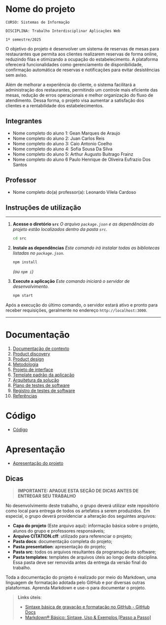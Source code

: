 # Nome do projeto

`CURSO: Sistemas de Informação`

`DISCIPLINA: Trabalho Interdisciplinar Aplicações Web`

`1º semestre/2025`

O objetivo do projeto é desenvolver um sistema de reservas de mesas para restaurantes que permita aos clientes realizarem reservas de forma online, reduzindo filas e otimizando a ocupação do estabelecimento. A plataforma oferecerá funcionalidades como gerenciamento de disponibilidade, confirmação automática de reservas e notificações para evitar desistências sem aviso.

Além de melhorar a experiência do cliente, o sistema facilitará a administração dos restaurantes, permitindo um controle mais eficiente das mesas, redução de erros operacionais e melhor organização do fluxo de atendimento. Dessa forma, o projeto visa aumentar a satisfação dos clientes e a rentabilidade dos estabelecimentos.

## Integrantes

* Nome completo do aluno 1: Gean Marques de Araujo
* Nome completo do aluno 2: Juan Carlos Reis
* Nome completo do aluno 3: Caio Antonio Coelho
* Nome completo do aluno 4: Sofia Sousa Da Silva
* Nome completo do aluno 5: Arthur Augusto Buitrago Frainz
* Nome completo do aluno 6  Paulo Henrique de Oliveira Eufrazio
Dos Santos

## Professor

* Nome completo do(a) professor(a): Leonardo Vilela Cardoso

## Instruções de utilização

-----

1.  **Acesse o diretório `src`**
    *O arquivo `package.json` e as dependências do projeto estão localizados dentro da pasta `src`.*

    ```bash
    cd src
    ```

2.  **Instale as dependências**
    *Este comando irá instalar todas as bibliotecas listadas no `package.json`.*

    ```bash
    npm install 
    ```

    *(ou `npm i`)*

3.  **Execute a aplicação**
    *Este comando iniciará o servidor de desenvolvimento.*

    ```bash
    npm start
    ```

Após a execução do último comando, o servidor estará ativo e pronto para receber requisições, geralmente no endereço `http://localhost:3000`.

-----


# Documentação

<ol>
<li><a href="docs/01-Contexto.md"> Documentação de contexto</a></li>
<li><a href="docs/02-Product-discovery.md"> Product discovery</a></li>
<li><a href="docs/03-Product-design.md"> Product design</a></li>
<li><a href="docs/04-Metodologia.md"> Metodologia</a></li>
<li><a href="docs/05-Projeto-interface.md"> Projeto de interface</a></li>
<li><a href="docs/06-Template-padrao.md"> Template padrão da aplicação</a></li>
<li><a href="docs/07-Arquitetura-solucao.md"> Arquitetura da solução</a></li>
<li><a href="docs/08-Plano-testes-software.md"> Plano de testes de software</a></li>
<li><a href="docs/09-Registro-testes-software.md"> Registro de testes de software</a></li>
<li><a href="docs/10-Referencias.md"> Referências</a></li>
</ol>

# Código

* <a href="src/README.md">Código</a>

# Apresentação

* <a href="presentation/README.md">Apresentação do projeto</a>

## Dicas 

> **IMPORTANTE: APAGUE ESTA SEÇÃO DE DICAS ANTES DE ENTREGAR SEU TRABALHO**

No desenvolvimento deste trabalho, o grupo deverá utilizar este repositório como local para entrega de todos os artefatos a serem produzidos. Em especial, o grupo deverá providenciar a alteração dos seguintes arquivos:

* **Capa do projeto** (Este arquivo aqui): informação básica sobre o projeto, alunos do grupo e professores responsáveis;
* **Arquivo CITATION.cff**: utilizado para referenciar o projeto;
* **Pasta docs**: documentação completa do projeto;
* **Pasta presentation**: apresentação do projeto;
* **Pasta src**: todos os arquivos resultantes da programação do software;
* **Pasta templates**: templates de arquivos úteis ao longo desta disciplina. Essa pasta deve ser removida antes da entrega da versão final do trabalho.

Toda a documentação do projeto é realizado por meio do Markdown, uma linguagem de formatação adotada pelo GitHub e por diversas outras plataformas. Aprenda Markdown e use-o para documentar o projeto.

> **Links úteis**:
> - [Sintaxe básica de gravação e formatação no GitHub - GitHub Docs](https://docs.github.com/pt/get-started/writing-on-github/getting-started-with-writing-and-formatting-on-github/basic-writing-and-formatting-syntax)
> - [Markdown® Básico: Sintaxe, Uso &amp; Exemplos [Passo a Passo]](https://markdown.net.br/sintaxe-basica/)
